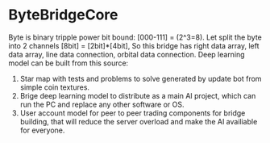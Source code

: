 # ByteBridgeCore
Byte is binary tripple power bit bound: [000-111] = (2^3=8). Let split the byte into 2 channels [8bit] = [2bit]*[4bit], So this bridge has right data array, left data array, line data connection, orbital data connection. Deep learning model can be built from this source:
1. Star map with tests and problems to solve generated by update bot from simple coin textures.
2. Brige deep learning model to distribute as a main AI project, which can run the PC and replace any other software or OS.
3. User account model for peer to peer trading components for bridge building, that will reduce the server overload and make the AI availiable for everyone.
